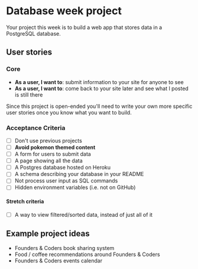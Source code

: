 # Database week project

Your project this week is to build a web app that stores data in a PostgreSQL database.

## User stories

### Core

- **As a user, I want to**: submit information to your site for anyone to see
- **As a user, I want to**: come back to your site later and see what I posted is still there

Since this project is open-ended you'll need to write your own more specific user stories once you know what you want to build.

### Acceptance Criteria

- [ ] Don't use previous projects
- [ ] **Avoid pokemon themed content**
- [ ] A form for users to submit data
- [ ] A page showing all the data
- [ ] A Postgres database hosted on Heroku
- [ ] A schema describing your database in your README
- [ ] Not process user input as SQL commands
- [ ] Hidden environment variables (i.e. not on GitHub)

#### Stretch criteria

- [ ] A way to view filtered/sorted data, instead of just all of it

## Example project ideas

- Founders & Coders book sharing system
- Food / coffee recommendations around Founders & Coders
- Founders & Coders events calendar
